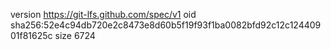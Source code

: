 version https://git-lfs.github.com/spec/v1
oid sha256:52e4c94db720e2c8473e8d60b5f19f93f1ba0082bfd92c12c12440901f81625c
size 6724
